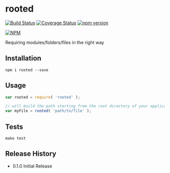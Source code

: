 # rooted

[![Build Status](https://travis-ci.org/ericdouglas/rooted.svg)](https://travis-ci.org/ericdouglas/rooted)
[![Coverage Status](https://coveralls.io/repos/ericdouglas/rooted/badge.svg?branch=master&service=github)](https://coveralls.io/github/ericdouglas/rooted?branch=master)
[![npm version](https://badge.fury.io/js/rooted.svg)](http://badge.fury.io/js/rooted)

[![NPM](https://nodei.co/npm/rooted.png)](https://nodei.co/npm/rooted/)

Requiring modules/folders/files in the right way

## Installation

```
npm i rooted --save
```

## Usage

```js
var rooted = require( 'rooted' );

// will build the path starting from the root directory of your application
var myFile = rooted( 'path/to/file' ); 
```

## Tests

```
make test
```

## Release History

* 0.1.0 Initial Release
